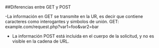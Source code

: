 ##Diferencias entre GET y POST

-La información en GET se transmite en la UR, es decir que contiene caracteres como interogantes y simbolos de unión. GET: example.com/request.php?var1=foo&var2=bar
- La información POST está incluida en el cuerpo de la solicitud, y no es visible en la cadena de URL. 